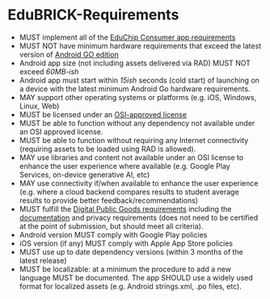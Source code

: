 # EduBRICK-Requirements

* MUST implement all of the [EduChip Consumer app requirements](https://github.com/UstadMobile/EduCHIP-Recipe?tab=readme-ov-file#consumer-app-requirements)
* MUST NOT have minimum hardware requirements that exceed the latest version of [Android GO edition](https://developer.android.com/guide/topics/androidgo#hardware-reqs)
* Android app size (not including assets delivered via RAD) MUST NOT exceed *60MB-ish*
* Android app must start within *15ish* seconds (cold start) of launching on a device with the latest minimum Android Go hardware requirements.
* MAY support other operating systems or platforms (e.g. iOS, Windows, Linux, Web)
* MUST be licensed under an [OSI-approved license](https://opensource.org/licenses)
* MUST be able to function without any dependency not available under an OSI approved license.
* MUST be able to function without requiring any Internet connectivity (requiring assets to be loaded using RAD is allowed).
* MAY use libraries and content not available under an OSI license to enhance the user experience where available (e.g. Google Play Services, on-device generative AI, etc)
* MAY use connectivity if/when available to enhance the user experience (e.g. where a cloud backend compares results to student average results to provide better feedback/recommendations)
* MUST fulfill the [Digital Public Goods requirements](https://digitalpublicgoods.net/submission-guide/) including the [documentation](https://github.com/DPGAlliance/publicgoods-candidates/blob/main/help-center/documentation.md) and privacy requirements (does not need to be certified at the point of submission, but should meet all criteria).
* Android version MUST comply with Google Play policies
* iOS version (if any) MUST comply with Apple App Store policies
* MUST use up to date dependency versions (within 3 months of the latest release) 
* MUST be localizable: at a minimum the procedure to add a new language MUST be documented. The app SHOULD use a widely used format for localized assets (e.g. Android strings.xml, .po files, etc).




